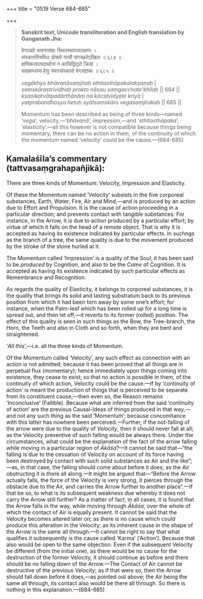+++
title = "0519 Verse 684-685"

+++
> **Sanskrit text, Unicode transliteration and English translation by Ganganath Jha:** 
>
> वेगाख्यो भावनासंज्ञः स्थितस्थापकलक्षणः ।  
> संस्कारस्त्रिविधः प्रोक्तो नासौ संगच्छतेऽखिलः ॥ ६८४ ॥  
> क्षणिकत्वात्पदार्थानां न काचिद्विद्यते क्रिया ।  
> यत्प्रबन्धस्य हेतुः स्यात्संस्कारो वेगसंज्ञकः ॥ ६८५ ॥ 
>
> *vegākhyo bhāvanāsaṃjñaḥ sthitasthāpakalakṣaṇaḥ* \|  
> *saṃskārastrividhaḥ prokto nāsau saṃgacchate'khilaḥ* \|\| 684 \|\|  
> *kṣaṇikatvātpadārthānāṃ na kācidvidyate kriyā* \|  
> *yatprabandhasya hetuḥ syātsaṃskāro vegasaṃjñakaḥ* \|\| 685 \|\| 
>
> Momentum has been described as being of three kinds—named ‘*vega*’, velocity,—‘*bhāvanā*’, impression,—and ‘*sthitasthāpaka*’, ‘elasticity’.—all this however is not compatible because things being momentary, there can be no action in them, of the continuity of which the momentum named ‘velocity’ could be the cause.—(684-685)



## Kamalaśīla’s commentary (tattvasaṃgrahapañjikā):

There are three kinds of Momentum: Velocity, Impression and Elasticity.

Of these the Momentum named ‘Velocity’ subsists in the five corporeal substances, Earth, Water, Fire, Air and Mind,—and is produced by an action due to Effort and Propulsion. It is the cause of action proceeding in a particular direction; and prevents contact with tangible substances. For instance, in the Arrow, it is due to action produced by a particular effort; by virtue of which it falls on the head of a remote object. That is why it is accepted as having its existence indicated by particular effects. In suchngs as the branch of a tree, the same quality is due to the movement produced by the stroke of the stone hurled at it.

The Momentum called ‘Impression’ is a quality of the Soul; it has been said to be *produced* by Cognition, and also to be the *Came* of Cognition. It is accepted as having its existence indicated by such particular effects as Remembrance and Recognition.

As regards the quality of Elasticity, it belongs to corporeal substances; it is the quality that brings its solid and lasting substratum back to its previous position from which it had been torn away by some one’s effort; for instance, when the Palm-leaf which has been rolled up for a long time is spread out, and then let off,—it reverts to its former (rolled) position. The effect of this quality is seen in such things as the Bow, the Tree-branch, the Horn, the Teeth and also in Cloth and so forth, when they are bent and straightened.

‘*All this*’,—i.e. all the three kinds of Momentum.

Of the Momentum called ‘Velocity’, any such effect as connection with an action is not admitted; because it has been proved that all things are in perpetual flux (momentary); hence immediately upon things coming into existence, they cease to exist; so that no action is possible in them, of the continuity of which action, Velocity could be the cause.—If by ‘continuity of action’ is meant the production of things that is perceived to be separate from its constituent cause,—then even so, the Reason remains ‘Inconclusive’ (Fallible). Because what are inferred from the said ‘continuity of action’ are the previous Causal-Ideas of things produced in that way,—and not any such thing as the said ‘Momentum’; because concomitance with this latter has nowhere been perceived.—Further, if the not-falling of the arrow were due to the quality of *Velocity*, then it should never fall at all; as the Velocity preventive of such falling would be always there. Under the circumstances, what could be the explanation of the fact of the arrow falling while moving in a particular region of *Ākāśa*?—It cannot be said that—“the falling is due to the cessation of Velocity on account of its force having been destroyed by contact with such solid substances as Air and the like”;—as, in that case, the falling should come about before it does; as the Air obstructing it is there all along.—It might be argued that—“Before the Arrow actually falls, the force of the Velocity is very strong, it pierces through the obstacle due to the Air, and carries the Arrow further to another place”.—If that be so, to what is its subsequent weakness due whereby it does not carry the Arrow still further? As a matter of fact, in all cases, it is found that the Arrow falls in the way, while moving through *Ākāśa*, over the whole of which the contact of Air is equally present. It cannot be said that the Velocity becomes altered later on; as there is no cause which could produce this alteration in the Velocity; as its inherent cause in the shape of the Arrow is the same all through.—It cannot be right to say that what qualifies it subsequently is the cause called ‘Karma’ (‘Action’). Because that also would be open to the same objection. Even if the subsequent Velocity be different (from the initial one), as there would be no cause for the destruction of the former Velocity, it should continue as before and there should be no falling down of the Arrow.—The Contact of Air cannot be destructive of the previous Velocity; as if that were so, then the Arrow should fall down before it does,—as pointed out above; the Air being the same all through, its contact also would be there all through. So there is nothing in this explanation.—(684-685)


